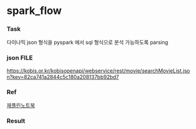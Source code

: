 # spark_flow

### Task
다이나믹 json 형식을 pyspark 에서 sql 형식으로 분석 가능하도록 parsing
### json FILE
https://kobis.or.kr/kobisopenapi/webservice/rest/movie/searchMovieList.json?key=82ca741a2844c5c180a208137bb92bd7

### Ref
[재플린노트북](https://github.com/user-attachments/files/16667098/explode_2K7EYMN1D.zip)

### Result

